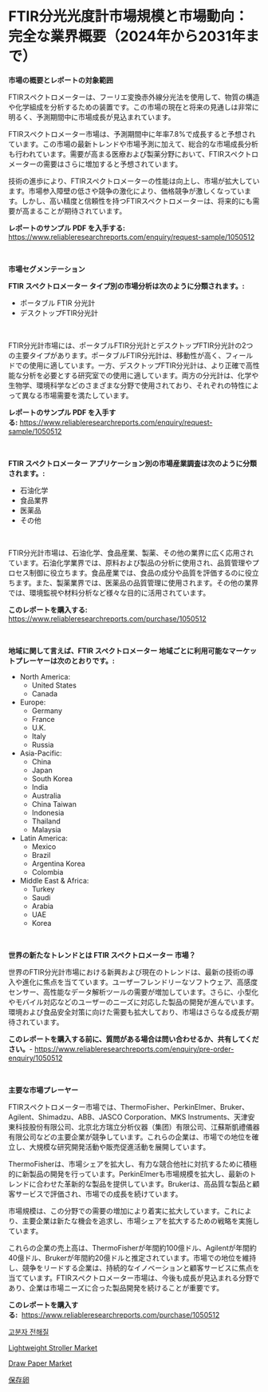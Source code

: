 <p><h1>FTIR分光光度計市場規模と市場動向：完全な業界概要（2024年から2031年まで）</h1></p><p><strong>市場の概要とレポートの対象範囲</strong></p>
<p><p>FTIRスペクトロメーターは、フーリエ変換赤外線分光法を使用して、物質の構造や化学組成を分析するための装置です。この市場の現在と将来の見通しは非常に明るく、予測期間中に市場成長が見込まれています。</p><p>FTIRスペクトロメーター市場は、予測期間中に年率7.8%で成長すると予想されています。この市場の最新トレンドや市場予測に加えて、総合的な市場成長分析も行われています。需要が高まる医療および製薬分野において、FTIRスペクトロメーターの需要はさらに増加すると予想されています。</p><p>技術の進歩により、FTIRスペクトロメーターの性能は向上し、市場が拡大しています。市場参入障壁の低さや競争の激化により、価格競争が激しくなっています。しかし、高い精度と信頼性を持つFTIRスペクトロメーターは、将来的にも需要が高まることが期待されています。</p></p>
<p><strong>レポートのサンプル PDF を入手する:</strong> <a href="https://www.reliableresearchreports.com/enquiry/request-sample/1050512">https://www.reliableresearchreports.com/enquiry/request-sample/1050512</a></p>
<p>&nbsp;</p>
<p><strong>市場セグメンテーション</strong></p>
<p><strong>FTIR スペクトロメーター タイプ別の市場分析は次のように分類されます。:</strong></p>
<p><ul><li>ポータブル FTIR 分光計</li><li>デスクトップFTIR分光計</li></ul></p>
<p>&nbsp;</p>
<p><p>FTIR分光計市場には、ポータブルFTIR分光計とデスクトップFTIR分光計の2つの主要タイプがあります。ポータブルFTIR分光計は、移動性が高く、フィールドでの使用に適しています。一方、デスクトップFTIR分光計は、より正確で高性能な分析を必要とする研究室での使用に適しています。両方の分光計は、化学や生物学、環境科学などのさまざまな分野で使用されており、それぞれの特性によって異なる市場需要を満たしています。</p></p>
<p><strong>レポートのサンプル PDF を入手する:</strong>&nbsp;<a href="https://www.reliableresearchreports.com/enquiry/request-sample/1050512">https://www.reliableresearchreports.com/enquiry/request-sample/1050512</a></p>
<p>&nbsp;</p>
<p><strong> FTIR スペクトロメーター アプリケーション別の市場産業調査は次のように分類されます。:</strong></p>
<p><ul><li>石油化学</li><li>食品業界</li><li>医薬品</li><li>その他</li></ul></p>
<p>&nbsp;</p>
<p><p>FTIR分光計市場は、石油化学、食品産業、製薬、その他の業界に広く応用されています。石油化学業界では、原料および製品の分析に使用され、品質管理やプロセス制御に役立ちます。食品産業では、食品の成分や品質を評価するのに役立ちます。また、製薬業界では、医薬品の品質管理に使用されます。その他の業界では、環境監視や材料分析など様々な目的に活用されています。</p></p>
<p><strong>このレポートを購入する:</strong>&nbsp; <a href="https://www.reliableresearchreports.com/purchase/1050512">https://www.reliableresearchreports.com/purchase/1050512</a></p>
<p>&nbsp;</p>
<p><strong>地域に関して言えば、FTIR スペクトロメーター 地域ごとに利用可能なマーケットプレーヤーは次のとおりです。:</strong></p>
<p><ul>
    <li>
        North America:
        <ul>
            <li>United States</li>
            <li>Canada</li>
        </ul>
    </li>
    <li>
        Europe:
        <ul>
            <li>Germany</li>
            <li>France</li>
            <li>U.K.</li>
            <li>Italy</li>
            <li>Russia</li>
        </ul>
    </li>
    <li>
        Asia-Pacific:
        <ul>
            <li>China</li>
            <li>Japan</li>
            <li>South Korea</li>
            <li>India</li>
            <li>Australia</li>
            <li>China Taiwan</li>
            <li>Indonesia</li>
            <li>Thailand</li>
            <li>Malaysia</li>
        </ul>
    </li>
    <li>
        Latin America:
        <ul>
            <li>Mexico</li>
            <li>Brazil</li>
            <li>Argentina Korea</li>
            <li>Colombia</li>
        </ul>
    </li>
    <li>
        Middle East & Africa:
        <ul>
            <li>Turkey</li>
            <li>Saudi</li>
            <li>Arabia</li>
            <li>UAE</li>
            <li>Korea</li>
        </ul>
    </li>
    </ul></p>
<p>&nbsp;</p>
<p><strong>世界の新たなトレンドとは FTIR スペクトロメーター 市場？</strong></p>
<p><p>世界のFTIR分光計市場における新興および現在のトレンドは、最新の技術の導入や進化に焦点を当てています。ユーザーフレンドリーなソフトウェア、高感度センサー、高性能なデータ解析ツールの需要が増加しています。さらに、小型化やモバイル対応などのユーザーのニーズに対応した製品の開発が進んでいます。環境および食品安全対策に向けた需要も拡大しており、市場はさらなる成長が期待されています。</p></p>
<p><strong>このレポートを購入する前に、質問がある場合は問い合わせるか、共有してください。</strong>- <a href="https://www.reliableresearchreports.com/enquiry/pre-order-enquiry/1050512">https://www.reliableresearchreports.com/enquiry/pre-order-enquiry/1050512</a></p>
<p>&nbsp;</p>
<p><strong>主要な市場プレーヤー</strong></p>
<p><p>FTIRスペクトロメーター市場では、ThermoFisher、PerkinElmer、Bruker、Agilent、Shimadzu、ABB、JASCO Corporation、MKS Instruments、天津安東科技股份有限公司、北京北方瑞立分析仪器（集团）有限公司、江蘇斯凱禮儀器有限公司などの主要企業が競争しています。これらの企業は、市場での地位を確立し、大規模な研究開発活動や販売促進活動を展開しています。</p><p>ThermoFisherは、市場シェアを拡大し、有力な競合他社に対抗するために積極的に新製品の開発を行っています。PerkinElmerも市場規模を拡大し、最新のトレンドに合わせた革新的な製品を提供しています。Brukerは、高品質な製品と顧客サービスで評価され、市場での成長を続けています。</p><p>市場規模は、この分野での需要の増加により着実に拡大しています。これにより、主要企業は新たな機会を追求し、市場シェアを拡大するための戦略を実施しています。</p><p>これらの企業の売上高は、ThermoFisherが年間約100億ドル、Agilentが年間約40億ドル、Brukerが年間約20億ドルと推定されています。市場での地位を維持し、競争をリードする企業は、持続的なイノベーションと顧客サービスに焦点を当てています。FTIRスペクトロメーター市場は、今後も成長が見込まれる分野であり、企業は市場ニーズに合った製品開発を続けることが重要です。</p></p>
<p><strong>このレポートを購入する:</strong>&nbsp;&nbsp;<a href="https://www.reliableresearchreports.com/purchase/1050512">https://www.reliableresearchreports.com/purchase/1050512</a></p>
<p><p><a href="https://medium.com/@aidenreinger/%ED%8F%B4%EB%A6%AC%EC%A0%84%ED%95%B4%EC%A7%88-%EC%8B%9C%EC%9E%A5-%EC%8B%9C%EC%9E%A5-cagr-%EC%8B%9C%EC%9E%A5-%EB%8F%99%ED%96%A5-%EB%B0%8F-%EC%84%B1%EC%9E%A5-%EC%A0%84%EB%9E%B5%EC%97%90-%EB%8C%80%ED%95%9C-%ED%86%B5%EC%B0%B0%EB%A0%A5-cae538dbf3e5">고분자 전해질</a></p><p><a href="https://github.com/pjcfca/Market-Research-Report-List-1/blob/main/lightweight-stroller-market.md">Lightweight Stroller Market</a></p><p><a href="https://github.com/johnbach50/Market-Research-Report-List-2/blob/main/draw-paper-market.md">Draw Paper Market</a></p><p><a href="https://medium.com/@lillianamurazik2023/%E4%BF%9D%E5%AD%98%E5%8D%B5%E5%B8%82%E5%A0%B4%E8%A6%8F%E6%A8%A1-%E5%B8%82%E5%A0%B4%E8%A6%8B%E9%80%9A%E3%81%97%E3%81%A8%E5%B8%82%E5%A0%B4%E4%BA%88%E6%B8%AC-2024%E5%B9%B4%E3%81%8B%E3%82%892031%E5%B9%B4-26bad7610e1d">保存卵</a></p></p>